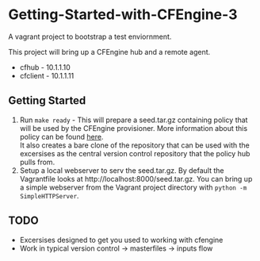 Getting-Started-with-CFEngine-3
===============================

A vagrant project to bootstrap a test enviornment.

This project will bring up a CFEngine hub and a remote agent.

* cfhub - 10.1.1.10
* cfclient - 10.1.1.11

Getting Started
---------------
1. Run `make ready` - This will prepare a seed.tar.gz containing policy
   that will be used by the CFEngine provisioner. More information about
   this policy can be found [here](https://github.com/nickanderson/Getting-Started-with-CFEngine-3-seed "Getting Started with CFEngine 3 seed Repository").  
   It also creates a bare clone of the repository that can be used with
   the excersises as the central version control repository that the
   policy hub pulls from.
2. Setup a local webserver to serv the seed.tar.gz. By default the 
   Vagrantfile looks at http://localhost:8000/seed.tar.gz. You can
   bring up a simple webserver from the Vagrant project directory
   with `python -m SimpleHTTPServer`.


TODO
----
* Excersises designed to get you used to working with cfengine
* Work in typical version control -> masterfiles -> inputs flow

